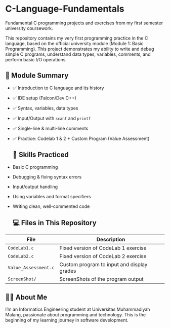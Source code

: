 # C-Language-Fundamentals
Fundamental C programming projects and exercises from my first semester university coursework.

This repository contains my very first programming practice in the C language, based on the official university module (Module 1: Basic Programming).
This project demonstrates my ability to write and debug simple C programs, understand data types, variables, comments, and perform basic I/O operations.

## 📘 Module Summary
- ✅ Introduction to C language and its history
- ✅ IDE setup (Falcon/Dev C++)
- ✅ Syntax, variables, data types
- ✅ Input/Output with `scanf` and `printf`
- ✅ Single-line & multi-line comments
- ✅ Practice: Codelab 1 & 2 + Custom Program (Value Assessment)

  ## 🧠 Skills Practiced
- Basic C programming
- Debugging & fixing syntax errors
- Input/output handling
- Using variables and format specifiers
- Writing clean, well-commented code

  ## 💻 Files in This Repository
| File             | Description                                  |
|------------------|----------------------------------------------|
| `CodeLab1.c`     | Fixed version of CodeLab 1 exercise          |
| `CodeLab2.c`     | Fixed version of CodeLab 2 exercise          |
| `Value_Assessment.c` | Custom program to input and display grades |
| `ScreenShot/`    | ScreenShots of the program output            |

## 🧑‍🎓 About Me
I’m an Informatics Engineering student at Universitas Muhammadiyah Malang, passionate about programming and technology. This is the beginning of my learning journey in software development.
